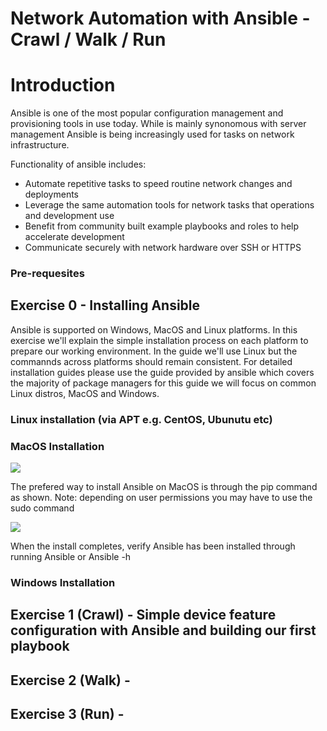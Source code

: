 # Network Automation with Ansible - Crawl / Walk / Run

# Introduction

Ansible is one of the most popular configuration management and provisioning tools in use today. While is mainly synonomous with server management Ansible is being increasingly used for tasks on network infrastructure. 

Functionality of ansible includes:

* Automate repetitive tasks to speed routine network changes and deployments
* Leverage the same automation tools for network tasks that operations and development use
* Benefit from community built example playbooks and roles to help accelerate development
* Communicate securely with network hardware over SSH or HTTPS

### Pre-requesites



## Exercise 0 - Installing Ansible 

Ansible is supported on Windows, MacOS and Linux platforms. In this exercise we'll explain the simple installation process on each platform to prepare our working environment. In the guide we'll use Linux but the commannds across platforms should remain consistent. For detailed installation guides please use the guide provided by ansible which covers the majority of package managers for this guide we will focus on common Linux distros, MacOS and Windows.

### Linux installation (via APT e.g. CentOS, Ubunutu etc) 

### MacOS Installation

![](https://github.com/sttrayno/Ansible-Lab-Guide/blob/master/images/E0S1.gif?raw=true)

The prefered way to install Ansible on MacOS is through the pip command as shown. Note: depending on user permissions you may have to use the sudo command

![](https://github.com/sttrayno/Ansible-Lab-Guide/blob/master/images/E0S2.gif?raw=true)

When the install completes, verify Ansible has been installed through running Ansible or Ansible -h

### Windows Installation

## Exercise 1 (Crawl) - Simple device feature configuration with Ansible and building our first playbook

## Exercise 2 (Walk) - 

## Exercise 3 (Run) - 


